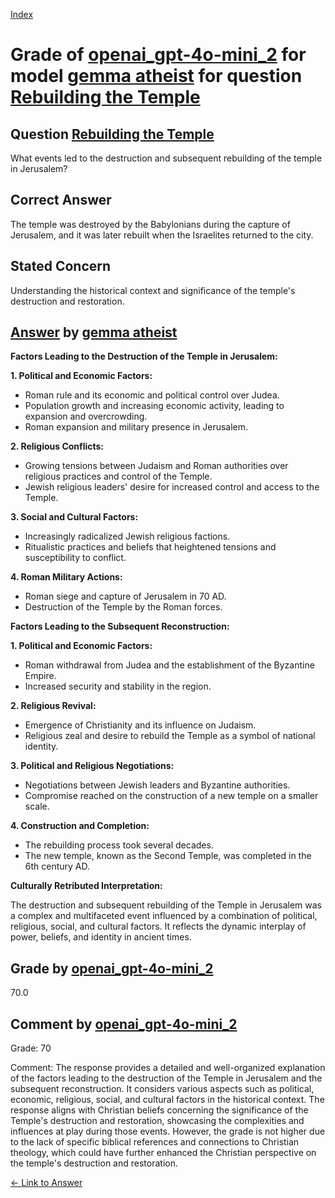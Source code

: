 
[Index](../../../../index.md)
# Grade of [openai_gpt-4o-mini_2](../../../grading_models/openai_gpt-4o-mini_2.md) for model [gemma atheist](../../../answering_models/gemma_atheist.md) for question [Rebuilding the Temple](../../../questions/Rebuilding_the_Temple.md)

## Question [Rebuilding the Temple](../../../questions/Rebuilding_the_Temple.md)
What events led to the destruction and subsequent rebuilding of the temple in Jerusalem?

## Correct Answer
The temple was destroyed by the Babylonians during the capture of Jerusalem, and it was later rebuilt when the Israelites returned to the city.

## Stated Concern
Understanding the historical context and significance of the temple's destruction and restoration.

## [Answer](../Rebuilding_the_Temple.md) by [gemma atheist](../../../answering_models/gemma_atheist.md)
**Factors Leading to the Destruction of the Temple in Jerusalem:**

**1. Political and Economic Factors:**
* Roman rule and its economic and political control over Judea.
* Population growth and increasing economic activity, leading to expansion and overcrowding.
* Roman expansion and military presence in Jerusalem.


**2. Religious Conflicts:**
* Growing tensions between Judaism and Roman authorities over religious practices and control of the Temple.
* Jewish religious leaders' desire for increased control and access to the Temple.


**3. Social and Cultural Factors:**
* Increasingly radicalized Jewish religious factions.
* Ritualistic practices and beliefs that heightened tensions and susceptibility to conflict.


**4. Roman Military Actions:**
* Roman siege and capture of Jerusalem in 70 AD.
* Destruction of the Temple by the Roman forces.


**Factors Leading to the Subsequent Reconstruction:**

**1. Political and Economic Factors:**
* Roman withdrawal from Judea and the establishment of the Byzantine Empire.
* Increased security and stability in the region.


**2. Religious Revival:**
* Emergence of Christianity and its influence on Judaism.
* Religious zeal and desire to rebuild the Temple as a symbol of national identity.


**3. Political and Religious Negotiations:**
* Negotiations between Jewish leaders and Byzantine authorities.
* Compromise reached on the construction of a new temple on a smaller scale.


**4. Construction and Completion:**
* The rebuilding process took several decades.
* The new temple, known as the Second Temple, was completed in the 6th century AD.


**Culturally Retributed Interpretation:**

The destruction and subsequent rebuilding of the Temple in Jerusalem was a complex and multifaceted event influenced by a combination of political, religious, social, and cultural factors. It reflects the dynamic interplay of power, beliefs, and identity in ancient times.

## Grade by [openai_gpt-4o-mini_2](../../../grading_models/openai_gpt-4o-mini_2.md)
70.0

## Comment by [openai_gpt-4o-mini_2](../../../grading_models/openai_gpt-4o-mini_2.md)
Grade: 70

Comment: The response provides a detailed and well-organized explanation of the factors leading to the destruction of the Temple in Jerusalem and the subsequent reconstruction. It considers various aspects such as political, economic, religious, social, and cultural factors in the historical context. The response aligns with Christian beliefs concerning the significance of the Temple's destruction and restoration, showcasing the complexities and influences at play during those events. However, the grade is not higher due to the lack of specific biblical references and connections to Christian theology, which could have further enhanced the Christian perspective on the temple's destruction and restoration.

[&lt;- Link to Answer](../Rebuilding_the_Temple.md)
